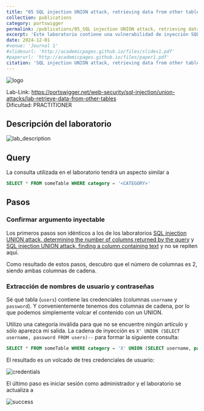 ```yaml
---
title: "05 SQL injection UNION attack, retrieving data from other tables"
collection: publications
category: portswigger
permalink: /publications/05_SQL injection UNION attack, retrieving data from other tables
excerpt: 'Este laboratorio contiene una vulnerabilidad de inyección SQL en el campo de categoría de producto. Para resolver el laboratorio, realizamos un ataque de inyección SQL basado en UNION que recupera los nombres de usuario y las contraseñas de los usuarios de la aplicación.'
date: 2024-12-01
#venue: 'Journal 1'
#slidesurl: 'http://academicpages.github.io/files/slides1.pdf'
#paperurl: 'http://academicpages.github.io/files/paper1.pdf'
citation: 'SQL injection UNION attack, retrieving data from other tables'
---
```


![logo]({{site.url}}/images/SQLi/sqli-5/logo.png)

Lab-Link: <https://portswigger.net/web-security/sql-injection/union-attacks/lab-retrieve-data-from-other-tables>  
Dificultad: PRACTITIONER

## Descripción del laboratorio

![lab_description]({{site.url}}/images/SQLi/sqli-5/lab_description.png)

## Query

La consulta utilizada en el laboratorio tendrá un aspecto similar a

```sql
SELECT * FROM someTable WHERE category = '<CATEGORY>'
```

## Pasos

### Confirmar argumento inyectable

Los primeros pasos son idénticos a los de los laboratorios [SQL injection UNION attack, determining the number of columns returned by the query](https://sacrabma92.github.io/Blog//publications/03_SQL%20injection%20UNION%20attack,%20determining%20the%20number%20of%20columns%20returned%20by%20the%20query) y [SQL injection UNION attack, finding a column containing text](https://sacrabma92.github.io/Blog//publications/04_SQL%20injection%20UNION%20attack,%20finding%20a%20column%20containing%20text) y no se repiten aquí.

Como resultado de estos pasos, descubro que el número de columnas es 2, siendo ambas columnas de cadena.

### Extracción de nombres de usuario y contraseñas

Sé qué tabla (`users`) contiene las credenciales (columnas `username` y `password`). Y convenientemente tenemos dos columnas de cadena, por lo que podemos simplemente volcar el contenido con un UNION.

Utilizo una categoría inválida para que no se encuentre ningún artículo y sólo aparezca mi salida. La cadena de inyección es `X' UNION (SELECT username, password FROM users)--` para formar la siguiente consulta:

```sql
SELECT * FROM someTable WHERE category = 'X' UNION (SELECT username, password FROM users)--
```

El resultado es un volcado de tres credenciales de usuario:

![credentials]({{site.url}}/images/SQLi/sqli-5/credentials.png)

El último paso es iniciar sesión como administrador y el laboratorio se actualiza a

![success]({{site.url}}/images/SQLi/sqli-5/success.png)
